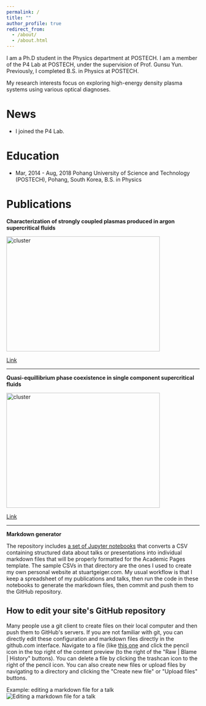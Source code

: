 ```yaml
---
permalink: /
title: ""
author_profile: true
redirect_from: 
  - /about/
  - /about.html
---
```


I am a Ph.D student in the Physics department at POSTECH. I am a member of the P4 Lab at POSTECH, under the supervision of Prof. Gunsu Yun. Previously, I completed B.S. in Physics at POSTECH.

My research interests focus on exploring high-energy density plasma systems using various optical diagnoses.




News
======
* I joined the P4 Lab.





Education
======
* Mar, 2014 - Aug, 2018 Pohang University of Science and Technology (POSTECH), Pohang, South Korea, B.S. in Physics





Publications
======

**Characterization of strongly coupled plasmas produced in argon supercritical fluids**

<img src="https://leejuho95.github.io/files/cluster transport.jpg" width="400px" height="300px" title="cluster"></img>

[Link](https://leejuho95.github.io/files/s41467-021-24895-y.pdf)

------
**Quasi-equillibrium phase coexistence in single component supercritical fluids**

<img src="https://leejuho95.github.io/files/laser produced plasma.PNG" width="400px" height="300px" title="cluster"></img>

[Link](https://leejuho95.github.io/files/Lee_2022_Plasma_Phys._Control._Fusion_64_095010.pdf)

------


**Markdown generator**

The repository includes [a set of Jupyter notebooks](https://github.com/academicpages/academicpages.github.io/tree/master/markdown_generator
) that converts a CSV containing structured data about talks or presentations into individual markdown files that will be properly formatted for the Academic Pages template. The sample CSVs in that directory are the ones I used to create my own personal website at stuartgeiger.com. My usual workflow is that I keep a spreadsheet of my publications and talks, then run the code in these notebooks to generate the markdown files, then commit and push them to the GitHub repository.

How to edit your site's GitHub repository
------
Many people use a git client to create files on their local computer and then push them to GitHub's servers. If you are not familiar with git, you can directly edit these configuration and markdown files directly in the github.com interface. Navigate to a file (like [this one](https://github.com/academicpages/academicpages.github.io/blob/master/_talks/2012-03-01-talk-1.md) and click the pencil icon in the top right of the content preview (to the right of the "Raw | Blame | History" buttons). You can delete a file by clicking the trashcan icon to the right of the pencil icon. You can also create new files or upload files by navigating to a directory and clicking the "Create new file" or "Upload files" buttons. 

Example: editing a markdown file for a talk
![Editing a markdown file for a talk](/images/editing-talk.png)

